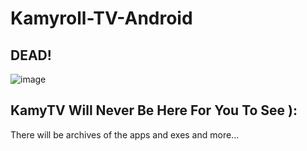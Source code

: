 # Kamyroll-TV-Android

DEAD!
----

![image](https://user-images.githubusercontent.com/88599122/215084706-1cbf555d-6baa-4b2b-b27c-b7a4d0d621b5.png)

KamyTV Will Never Be Here For You To See ):
----
There will be archives of the apps and exes and more...
